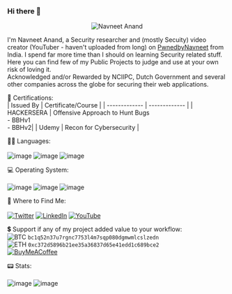 ### Hi there 👋

<p align="center">
  <!--<a href="#">--><img src="https://i.imgur.com/eTkqPbs.png" alt="Navneet Anand" width="">
</p>
  
I'm Navneet Anand, a Security researcher and (mostly Secuity) video creator (YouTuber - haven't uploaded from long) on [PwnedbyNavneet](https://www.youtube.com/c/pwnedbyNavneet) from India. I spend far more time than I should on learning Security related stuff. Here you can find few of my Public Projects to judge and use at your own risk of loving it.
<br>Acknowledged and/or Rewarded by NCIIPC, Dutch Government and several other companies across the globe for securing their web applications.

🎯 Certifications:<br>
| Issued By  | Certificate/Course |
| ------------- | ------------- |
| HACKERSERA  | Offensive Approach to Hunt Bugs <br>- BBHv1 <br>- BBHv2|
| Udemy | Recon for Cybersecurity  |


👩‍💻 Languages:<br><br>
![image](https://img.shields.io/badge/C-00599C?style=for-the-badge&logo=c&logoColor=white)
![image](https://img.shields.io/badge/C%2B%2B-00599C?style=for-the-badge&logo=c%2B%2B&logoColor=white)
![image](https://img.shields.io/badge/HTML5-E34F26?style=for-the-badge&logo=html5&logoColor=white)
<!--![image](https://img.shields.io/badge/Go-00ADD8?style=for-the-badge&logo=go&logoColor=white)-->
<!--![image](https://img.shields.io/badge/Java-ED8B00?style=for-the-badge&logo=java&logoColor=white)-->
<!--![image](https://img.shields.io/badge/PHP-777BB4?style=for-the-badge&logo=php&logoColor=white)-->
<!--![image](https://img.shields.io/badge/Python-FFD43B?style=for-the-badge&logo=python&logoColor=blue)-->


💻 Operating System:<br><br>
![image](https://img.shields.io/badge/Android-3DDC84?style=for-the-badge&logo=android&logoColor=white)
![image](https://img.shields.io/badge/Linux-FCC624?style=for-the-badge&logo=linux&logoColor=black)
![image](https://img.shields.io/badge/Windows-0078D6?style=for-the-badge&logo=windows&logoColor=white)
<!--![image](https://img.shields.io/badge/mac%20os-000000?style=for-the-badge&logo=apple&logoColor=white)-->
<!--![image](https://img.shields.io/badge/iOS-000000?style=for-the-badge&logo=ios&logoColor=white)-->


👨 Where to Find Me:<br><br>
<a href="https://twitter.com/n4vn337"><img src="https://img.shields.io/badge/Twitter-1DA1F2?style=for-the-badge&logo=twitter&logoColor=white" alt="Twitter"></a>
<a href="https://www.linkedin.com/in/21navneet/"><img src="https://img.shields.io/badge/LinkedIn-0077B5?style=for-the-badge&logo=linkedin&logoColor=white" alt="LinkedIn"></a>
<a href="https://www.youtube.com/c/pwnedbyNavneet"><img src="https://img.shields.io/badge/YouTube-FF0000?style=for-the-badge&logo=youtube&logoColor=white" alt="YouTube"></a>


💲 Support if any of my project added value to your workflow:<br>
<img src="https://img.shields.io/badge/BTC-9C6205?logoWidth=17&style=for-the-badge&logo=bitcoin" alt="BTC"> `bc1q52n37u7rgnc7753l4m7sqp080dgmwmlcslzedn`<br>
<img src="https://img.shields.io/badge/ETH_ERC20-454A75?logoWidth=16&style=for-the-badge&logo=ethereum&logoColor=75A6C6" alt="ETH"> `0xc372d5896b21ee35a36837d65e41edd1c689bce2`<br>
<a href="https://www.buymeacoffee.com/n4vn337"><img src="https://img.shields.io/badge/Buy_Me_A_Coffee-FFDD00?style=for-the-badge&logo=buy-me-a-coffee&logoColor=black" alt="BuyMeACoffee"></a>

📟 Stats:<br><br>
![image](https://github-readme-stats.vercel.app/api?username=n4vn337)
![image](https://github-readme-streak-stats.herokuapp.com/?user=n4vn337)
